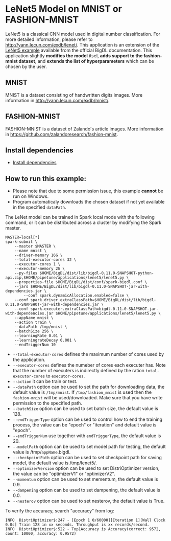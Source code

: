 # LeNet5 Model on MNIST or FASHION-MNIST

LeNet5 is a classical CNN model used in digital number classification. For more detailed information, please refer to <http://yann.lecun.com/exdb/lenet/>. This application is an extension of the [LeNet5 example](https://github.com/intel-analytics/BigDL/tree/master/pyspark/bigdl/models/lenet) available from the official BigDL documentation. This application slightly **modifies the model** itsel, **adds support to the fashion-mnist dataset**, and **extends the list of hyperparameters** which can be chosen by the user.

## MNIST

MNIST is a dataset consisting of handwritten digits images. More information in <http://yann.lecun.com/exdb/mnist/>.

## FASHION-MNIST

FASHION-MNIST is a dataset of Zalando's article images. More information in <https://github.com/zalandoresearch/fashion-mnist>.

## Install dependencies
 * [Install dependencies](../../README.md#install.bigdl.dependencies)

## How to run this example:
- Please note that due to some permission issue, this example **cannot** be run on Windows.
- Program automaticaly downloads the chosen dataset if not yet available in the specified `dataPath`.

The LeNet model can be trained in Spark local mode with the following command, or it can be distributed across a cluster by modifying the Spark master.

```
MASTER=local[*]
spark-submit \
	--master $MASTER \
	--name mnist \
	--driver-memory 16G \
	--total-executor-cores 32 \
	--executor-cores 1 \
	--executor-memory 2G \
	--py-files $HOME/BigDL/dist/lib/bigdl-0.11.0-SNAPSHOT-python-api.zip,$HOME/pipetune/applications/lenet5/lenet5.py \
	--properties-file $HOME/BigDL/dist/conf/spark-bigdl.conf \
	--jars $HOME/BigDL/dist/lib/bigdl-0.11.0-SNAPSHOT-jar-with-dependencies.jar \
        --conf spark.dynamicAllocation.enabled=false \
	--conf spark.driver.extraClassPath=$HOME/BigDL/dist/lib/bigdl-0.11.0-SNAPSHOT-jar-with-dependencies.jar \
	--conf spark.executer.extraClassPath=bigdl-0.11.0-SNAPSHOT-jar-with-dependencies.jar $HOME/pipetune/applications/lenet5/lenet5.py \
	--appName mnist \
	--action train \
	--dataPath /tmp/mnist \
	--batchSize 256 \
	--learningRate 0.01 \
	--learningrateDecay 0.001 \
	--endTriggerNum 10
 ```

* ```--total-executor-cores``` defines the maximum number of cores used by the application.
* ```--executor-cores``` defines the numeber of cores each executer has. Note that the number of executers is indirectly defined by the ration ```total-executor-cores``` to ```executor-cores```.
* ```--action``` it can be train or test.
* ```--dataPath``` option can be used to set the path for downloading data, the default value is `/tmp/mnist`. If `/tmp/fashion_mnist` is used then the `fashion-mnist` will be used/downloaded. Make sure that you have write permission to the specified path. 
* ```--batchSize``` option can be used to set batch size, the default value is 128.
* ```--endTriggerType``` option can be used to control how to end the training process, the value can be "epoch" or "iteration" and default value is "epoch".
* ```--endTriggerNum``` use together with ```endTriggerType```, the default value is 20.
* ```--modelPath``` option can be used to set model path for testing, the default value is /tmp/```appName```.bigdl.
* ```--checkpointPath``` option can be used to set checkpoint path for saving model, the default value is /tmp/lenet5/.
* ```--optimizerVersion``` option can be used to set DistriOptimizer version, the value can be "optimizerV1" or "optimizerV2".
* ```--momentum``` option can be used to set mementum, the default value is 0.9.
* ```--dampening``` option can be used to set dampening, the default value is 0.0.
* ```--nesterov``` option can be used to set nesterov, the default value is True.

To verify the accuracy, search "accuracy" from log:

```
INFO  DistriOptimizer$:247 - [Epoch 1 0/60000][Iteration 1][Wall Clock 0.0s] Train 128 in xx seconds. Throughput is xx records/second.
INFO  DistriOptimizer$:522 - Top1Accuracy is Accuracy(correct: 9572, count: 10000, accuracy: 0.9572)
```
